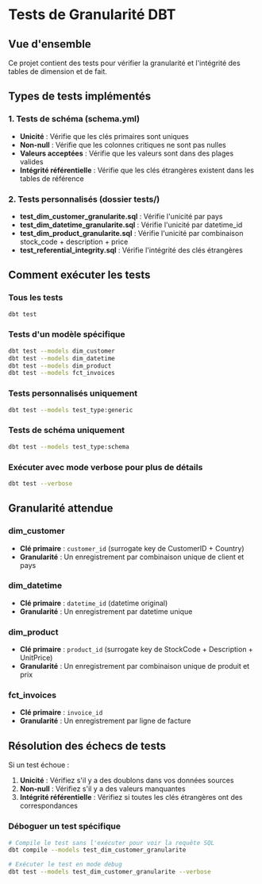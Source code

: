 # Tests de Granularité DBT

## Vue d'ensemble

Ce projet contient des tests pour vérifier la granularité et l'intégrité des tables de dimension et de fait.

## Types de tests implémentés

### 1. Tests de schéma (schema.yml)
- **Unicité** : Vérifie que les clés primaires sont uniques
- **Non-null** : Vérifie que les colonnes critiques ne sont pas nulles
- **Valeurs acceptées** : Vérifie que les valeurs sont dans des plages valides
- **Intégrité référentielle** : Vérifie que les clés étrangères existent dans les tables de référence

### 2. Tests personnalisés (dossier tests/)
- **test_dim_customer_granularite.sql** : Vérifie l'unicité par pays
- **test_dim_datetime_granularite.sql** : Vérifie l'unicité par datetime_id
- **test_dim_product_granularite.sql** : Vérifie l'unicité par combinaison stock_code + description + price
- **test_referential_integrity.sql** : Vérifie l'intégrité des clés étrangères

## Comment exécuter les tests

### Tous les tests
```bash
dbt test
```

### Tests d'un modèle spécifique
```bash
dbt test --models dim_customer
dbt test --models dim_datetime
dbt test --models dim_product
dbt test --models fct_invoices
```

### Tests personnalisés uniquement
```bash
dbt test --models test_type:generic
```

### Tests de schéma uniquement
```bash
dbt test --models test_type:schema
```

### Exécuter avec mode verbose pour plus de détails
```bash
dbt test --verbose
```

## Granularité attendue

### dim_customer
- **Clé primaire** : `customer_id` (surrogate key de CustomerID + Country)
- **Granularité** : Un enregistrement par combinaison unique de client et pays

### dim_datetime
- **Clé primaire** : `datetime_id` (datetime original)
- **Granularité** : Un enregistrement par datetime unique

### dim_product
- **Clé primaire** : `product_id` (surrogate key de StockCode + Description + UnitPrice)
- **Granularité** : Un enregistrement par combinaison unique de produit et prix

### fct_invoices
- **Clé primaire** : `invoice_id`
- **Granularité** : Un enregistrement par ligne de facture

## Résolution des échecs de tests

Si un test échoue :

1. **Unicité** : Vérifiez s'il y a des doublons dans vos données sources
2. **Non-null** : Vérifiez s'il y a des valeurs manquantes
3. **Intégrité référentielle** : Vérifiez si toutes les clés étrangères ont des correspondances

### Déboguer un test spécifique
```bash
# Compile le test sans l'exécuter pour voir la requête SQL
dbt compile --models test_dim_customer_granularite

# Exécuter le test en mode debug
dbt test --models test_dim_customer_granularite --verbose
```
